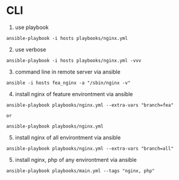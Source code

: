 
# CLI

1. use playbook
```
ansible-playbook -i hosts playbooks/nginx.yml
```

2. use verbose
```
ansible-playbook -i hosts playbooks/nginx.yml -vvv
```

3. command line in remote server via ansible
```
ansible -i hosts fea_nginx -a "/sbin/nginx -v"
```

4. install nginx of feature environtment via ansible
```
ansible-playbook playbooks/nginx.yml --extra-vars "branch=fea"

or 

ansible-playbook playbooks/nginx.yml
```

5. install nginx of all environtment via ansible
```
ansible-playbook playbooks/nginx.yml --extra-vars "branch=all"
```

5. install nginx, php of any environtment via ansible
```
ansible-playbook playbooks/main.yml --tags "nginx, php"
```